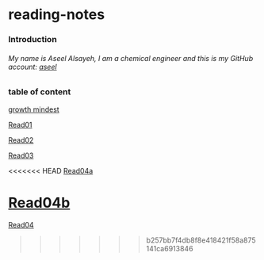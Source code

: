 # reading-notes
### Introduction 
###### My name is Aseel Alsayeh, I am a chemical engineer and this is my GitHub account: [aseel](https://github.com/aseel-alsayeh)

### table of content 
[growth mindest](https://aseel-alsayeh.github.io/reading-notes/growthmindest)

[Read01](https://aseel-alsayeh.github.io/reading-notes/Read01)

[Read02](https://aseel-alsayeh.github.io/reading-notes/Read02)

[Read03](https://aseel-alsayeh.github.io/reading-notes/Read03)

<<<<<<< HEAD
[Read04a](https://aseel-alsayeh.github.io/reading-notes/Read04)

[Read04b](https://aseel-alsayeh.github.io/reading-notes/Read04)
=======
[Read04](https://aseel-alsayeh.github.io/reading-notes/Read04)
>>>>>>> b257bb7f4db8f8e418421f58a875141ca6913846
